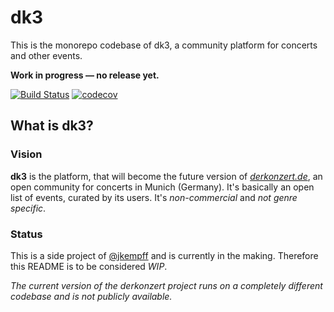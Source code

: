 # dk3

This is the monorepo codebase of dk3, a community platform for concerts and other events.

**Work in progress &mdash; no release yet.**

[![Build Status](https://travis-ci.org/jkempff/dk3.svg?branch=master)](https://travis-ci.org/jkempff/dk3)
[![codecov](https://codecov.io/gh/jkempff/dk3/branch/master/graph/badge.svg)](https://codecov.io/gh/jkempff/dk3)

## What is dk3?

### Vision

**dk3** is the platform, that will become the future version of _[derkonzert.de](https://derkonzert.de)_, an open community for concerts in Munich (Germany). It's basically an open list of events, curated by its users. It's _non-commercial_ and _not genre specific_.

### Status

This is a side project of [@jkempff](https://github.com/jkempff) and is currently in the making. Therefore this README is to be considered _WIP_.

_The current version of the derkonzert project runs on a completely different codebase and is not publicly available._
